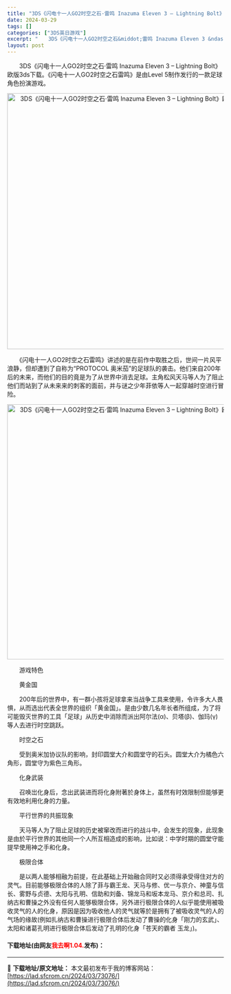 ```yaml
---
title: "3DS《闪电十一人GO2时空之石·雷鸣 Inazuma Eleven 3 – Lightning Bolt》欧版3ds下载"
date: 2024-03-29
tags: []
categories: ["3DS英日游戏"]
excerpt: "　　3DS《闪电十一人GO2时空之石&middot;雷鸣 Inazuma Eleven 3 &ndash; Lightning Bolt》欧版3ds下载。《闪电十一人GO2时空之石雷鸣》是由Level 5制作发行的一款足球角色扮演游戏。 　　《闪电十一人GO2时空之石雷鸣》讲述的是在前作中取胜之后，&hellip;"
layout: post
---
```


 <p>　　3DS《闪电十一人GO2时空之石&middot;雷鸣 Inazuma Eleven 3 &ndash; Lightning Bolt》欧版3ds下载。《闪电十一人GO2时空之石雷鸣》是由Level 5制作发行的一款足球角色扮演游戏。</p> <p align="center"><img align="" border="0" src="https://lad.sfcrom.cn/wp-content/uploads/2024/03/20240329_660626bd94f80.png" width="595" alt="3DS《闪电十一人GO2时空之石·雷鸣 Inazuma Eleven 3 – Lightning Bolt》欧版3ds下载" /></p> <p>　　《闪电十一人GO2时空之石雷鸣》讲述的是在前作中取胜之后，世间一片风平浪静，但却遭到了自称为&ldquo;PROTOCOL 奥米茄&rdquo;的足球队的袭击。他们来自200年后的未来，而他们的目的竟是为了从世界中消去足球。主角松风天马等人为了阻止他们而站到了从未来来的刺客的面前，并与谜之少年菲依等人一起穿越时空进行冒险。</p> <p align="center"><img align="" border="0" src="https://lad.sfcrom.cn/wp-content/uploads/2024/03/20240329_660626beeb2e7.png" width="593" alt="3DS《闪电十一人GO2时空之石·雷鸣 Inazuma Eleven 3 – Lightning Bolt》欧版3ds下载" /></p> <p>　　游戏特色</p> <p>　　黄金国</p> <p>　　200年后的世界中，有一群小孩将足球拿来当战争工具来使用，令许多大人畏惧，从而选出代表全世界的组织「黄金国」。是由少数几名年长者所组成，为了将可能毁灭世界的工具「足球」从历史中消除而派出阿尔法(&alpha;)、贝塔(&beta;)、伽玛(&gamma;)等人去进行时空跳跃。</p> <p>　　时空之石</p> <p>　　受到奥米加协议队的影响，封印圆堂大介和圆堂守的石头。圆堂大介为橘色六角形，圆堂守为紫色三角形。</p> <p>　　化身武装</p> <p>　　召唤岀化身后，念出武装进而将化身附著於身体上，虽然有时效限制但能够更有效地利用化身的力量。</p> <p>　　平行世界的共振现象</p> <p>　　天马等人为了阻止足球的历史被窜改而进行的战斗中，会发生的现象，此现象是由於平行世界的其他同一个人所互相造成的影响，比如说：中学时期的圆堂守能提早使用神之手和化身。</p> <p>　　极限合体</p> <p>　　是以两人能够相融为前提，在此基础上开始融合同时又必须得承受得住对方的灵气。目前能够极限合体的人除了菲与霸王龙、天马与修、优一与京介、神童与信长、雾野与贞德、太阳与孔明、信助和刘备、锦龙马和坂本龙马、京介和总司、扎纳古和曹操之外没有任何人能够极限合体，另外进行极限合体的人似乎能使用被吸收灵气的人的化身，原因是因为吸收他人的灵气就等於是拥有了被吸收灵气的人的气场的缘故(例如扎纳古和曹操进行极限合体后发动了曹操的化身「刚力的玄武」、太阳和诸葛孔明进行极限合体后发动了孔明的化身「苍天的霸者 玉龙」)。</p> <p><h4>下载地址(由网友<font color="red">我去啊1.04.</font>发布)：</h4></p> 

---
📖 **下载地址/原文地址：** 本文最初发布于我的博客网站：[https://lad.sfcrom.cn/2024/03/73076/](https://lad.sfcrom.cn/2024/03/73076/)
